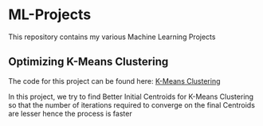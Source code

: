 # ML-Projects
This repository contains my various Machine Learning Projects

## Optimizing K-Means Clustering
The code for this project can be found here: [K-Means Clustering](https://github.com/anagharumade/K-means-Clustering/blob/7103477b7cfa181cd03c04a5850ce87fb73f37b3/3D%20Road%20Network.ipynb)

In this project, we try to find Better Initial Centroids for K-Means Clustering so that the number of iterations required to converge on the final Centroids are lesser hence the process is faster
